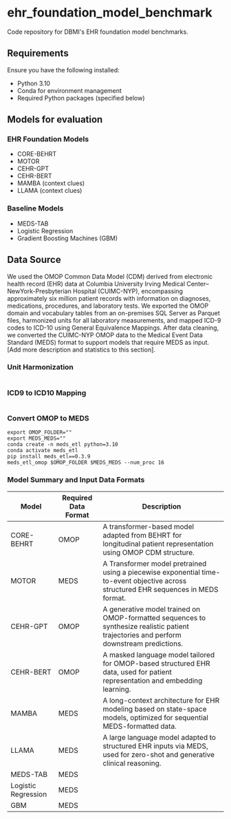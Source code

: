 # ehr_foundation_model_benchmark
Code repository for DBMI's EHR foundation model benchmarks.

## Requirements
Ensure you have the following installed:
- Python 3.10
- Conda for environment management
- Required Python packages (specified below)

## Models for evaluation
### EHR Foundation Models
- CORE-BEHRT
- MOTOR
- CEHR-GPT
- CEHR-BERT
- MAMBA (context clues)
- LLAMA (context clues)
### Baseline Models
- MEDS-TAB
- Logistic Regression
- Gradient Boosting Machines (GBM)

## Data Source
We used the OMOP Common Data Model (CDM) derived from electronic health record (EHR) data at Columbia University 
Irving Medical Center–NewYork-Presbyterian Hospital (CUIMC-NYP), encompassing approximately six million patient records 
with information on diagnoses, medications, procedures, and laboratory tests. We exported the OMOP domain and vocabulary 
tables from an on-premises SQL Server as Parquet files, harmonized units for all laboratory measurements, and 
mapped ICD-9 codes to ICD-10 using General Equivalence Mappings. After data cleaning, we converted the CUIMC-NYP OMOP data to 
the Medical Event Data Standard (MEDS) format to support models that require MEDS as input.  
[Add more description and statistics to this section].


### Unit Harmonization
```shell

```
### ICD9 to ICD10 Mapping
```shell

```
###  Convert OMOP to MEDS
```shell
export OMOP_FOLDER=""
export MEDS_MEDS=""
conda create -n meds_etl python=3.10
conda activate meds_etl
pip install meds_etl==0.3.9
meds_etl_omop $OMOP_FOLDER $MEDS_MEDS --num_proc 16
```
 ### Model Summary and Input Data Formats

| Model               | Required Data Format | Description |
|---------------------|----------------------|-------------|
| CORE-BEHRT          | OMOP                 | A transformer-based model adapted from BEHRT for longitudinal patient representation using OMOP CDM structure. |
| MOTOR               | MEDS                 | A Transformer model pretrained using a piecewise exponential time-to-event objective across structured EHR sequences in MEDS format. |
| CEHR-GPT            | OMOP                 | A generative model trained on OMOP-formatted sequences to synthesize realistic patient trajectories and perform downstream predictions. |
| CEHR-BERT           | OMOP                 | A masked language model tailored for OMOP-based structured EHR data, used for patient representation and embedding learning. |
| MAMBA               | MEDS                 | A long-context architecture for EHR modeling based on state-space models, optimized for sequential MEDS-formatted data. |
| LLAMA               | MEDS                 | A large language model adapted to structured EHR inputs via MEDS, used for zero-shot and generative clinical reasoning. |
| MEDS-TAB            | MEDS                 | |
| Logistic Regression | MEDS ||
| GBM                 | MEDS ||
